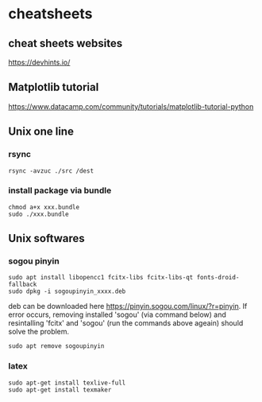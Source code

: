# cheatsheets

## cheat sheets websites
https://devhints.io/

## Matplotlib tutorial
https://www.datacamp.com/community/tutorials/matplotlib-tutorial-python

## Unix one line
### rsync 
```shell
rsync -avzuc ./src /dest
```
### install package via bundle
```shell
chmod a+x xxx.bundle
sudo ./xxx.bundle
```
## Unix softwares
### sogou pinyin
```shell
sudo apt install libopencc1 fcitx-libs fcitx-libs-qt fonts-droid-fallback  
sudo dpkg -i sogoupinyin_xxxx.deb  
```
deb can be downloaded here https://pinyin.sogou.com/linux/?r=pinyin.
If error occurs, removing installed 'sogou' (via command below) and resintalling 'fcitx' and 'sogou' (run the commands above ageain) should solve the problem.
```shell
sudo apt remove sogoupinyin  
```
### latex
```shell
sudo apt-get install texlive-full  
sudo apt-get install texmaker
```
